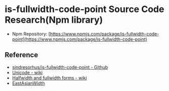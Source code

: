 # is-fullwidth-code-point Source Code Research(Npm library)

- Npm Repository: [https://www.npmjs.com/package/is-fullwidth-code-point](https://www.npmjs.com/package/is-fullwidth-code-point)

## Reference

- [sindresorhus/is-fullwidth-code-point - Github](https://github.com/sindresorhus/is-fullwidth-code-point)
- [Unicode - wiki](https://zh.wikipedia.org/wiki/Unicode)
- [Halfwidth and fullwidth forms - wiki](https://en.wikipedia.org/wiki/Halfwidth_and_fullwidth_forms)
- [EastAsianWidth](https://unicode.org/Public/UNIDATA/EastAsianWidth.txt)
